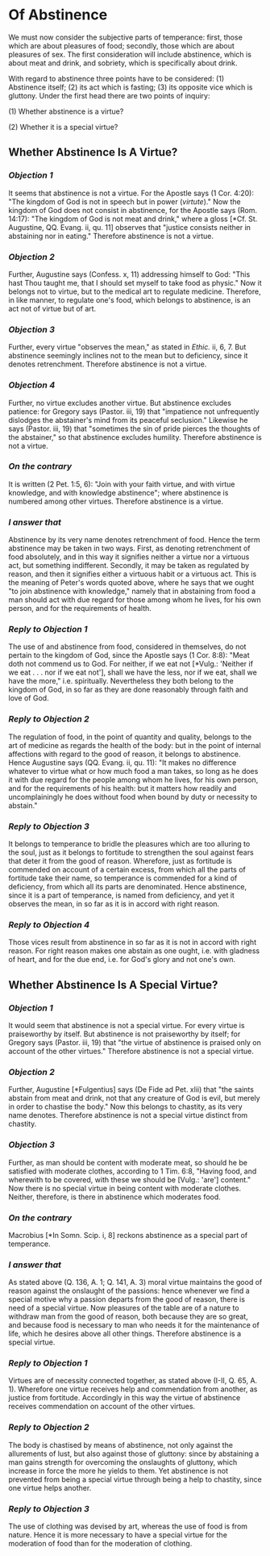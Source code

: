 # Of Abstinence

We must now consider the subjective parts of temperance: first, those
which are about pleasures of food; secondly, those which are about
pleasures of sex. The first consideration will include abstinence,
which is about meat and drink, and sobriety, which is specifically
about drink.

With regard to abstinence three points have to be considered:
(1) Abstinence itself; (2) its act which is fasting; (3) its opposite
vice which is gluttony. Under the first head there are two points of
inquiry:

(1) Whether abstinence is a virtue?

(2) Whether it is a special virtue?


## Whether Abstinence Is A Virtue?

### *Objection 1*
It seems that abstinence is not a virtue. For the
Apostle says (1 Cor. 4:20): "The kingdom of God is not in speech but
in power (_virtute_)." Now the kingdom of God does not consist in
abstinence, for the Apostle says (Rom. 14:17): "The kingdom of God is
not meat and drink," where a gloss [*Cf. St. Augustine, QQ. Evang.
ii, qu. 11] observes that "justice consists neither in abstaining nor
in eating." Therefore abstinence is not a virtue.

### *Objection 2*
Further, Augustine says (Confess. x, 11) addressing himself
to God: "This hast Thou taught me, that I should set myself to take
food as physic." Now it belongs not to virtue, but to the medical art
to regulate medicine. Therefore, in like manner, to regulate one's
food, which belongs to abstinence, is an act not of virtue but of art.

### *Objection 3*
Further, every virtue "observes the mean," as stated in
_Ethic._ ii, 6, 7. But abstinence seemingly inclines not to the mean
but to deficiency, since it denotes retrenchment. Therefore
abstinence is not a virtue.

### *Objection 4*
Further, no virtue excludes another virtue. But abstinence
excludes patience: for Gregory says (Pastor. iii, 19) that
"impatience not unfrequently dislodges the abstainer's mind from its
peaceful seclusion." Likewise he says (Pastor. iii, 19) that
"sometimes the sin of pride pierces the thoughts of the abstainer,"
so that abstinence excludes humility. Therefore abstinence is not a
virtue.

### *On the contrary*
It is written (2 Pet. 1:5, 6): "Join with your
faith virtue, and with virtue knowledge, and with knowledge
abstinence"; where abstinence is numbered among other virtues.
Therefore abstinence is a virtue.

### *I answer that*
Abstinence by its very name denotes retrenchment of
food. Hence the term abstinence may be taken in two ways. First, as
denoting retrenchment of food absolutely, and in this way it
signifies neither a virtue nor a virtuous act, but something
indifferent. Secondly, it may be taken as regulated by reason, and
then it signifies either a virtuous habit or a virtuous act. This is
the meaning of Peter's words quoted above, where he says that we
ought "to join abstinence with knowledge," namely that in abstaining
from food a man should act with due regard for those among whom he
lives, for his own person, and for the requirements of health.

### *Reply to Objection 1*
The use of and abstinence from food, considered in
themselves, do not pertain to the kingdom of God, since the Apostle
says (1 Cor. 8:8): "Meat doth not commend us to God. For neither, if
we eat not [*Vulg.: 'Neither if we eat . . . nor if we eat not'],
shall we have the less, nor if we eat, shall we have the more," i.e.
spiritually. Nevertheless they both belong to the kingdom of God, in
so far as they are done reasonably through faith and love of God.

### *Reply to Objection 2*
The regulation of food, in the point of quantity and
quality, belongs to the art of medicine as regards the health of the
body: but in the point of internal affections with regard to the good
of reason, it belongs to abstinence. Hence Augustine says (QQ. Evang.
ii, qu. 11): "It makes no difference whatever to virtue what or how
much food a man takes, so long as he does it with due regard for the
people among whom he lives, for his own person, and for the
requirements of his health: but it matters how readily and
uncomplainingly he does without food when bound by duty or necessity
to abstain."

### *Reply to Objection 3*
It belongs to temperance to bridle the pleasures which
are too alluring to the soul, just as it belongs to fortitude to
strengthen the soul against fears that deter it from the good of
reason. Wherefore, just as fortitude is commended on account of a
certain excess, from which all the parts of fortitude take their
name, so temperance is commended for a kind of deficiency, from which
all its parts are denominated. Hence abstinence, since it is a part
of temperance, is named from deficiency, and yet it observes the
mean, in so far as it is in accord with right reason.

### *Reply to Objection 4*
Those vices result from abstinence in so far as it is
not in accord with right reason. For right reason makes one abstain
as one ought, i.e. with gladness of heart, and for the due end, i.e.
for God's glory and not one's own.

## Whether Abstinence Is A Special Virtue?

### *Objection 1*
It would seem that abstinence is not a special virtue.
For every virtue is praiseworthy by itself. But abstinence is not
praiseworthy by itself; for Gregory says (Pastor. iii, 19) that "the
virtue of abstinence is praised only on account of the other
virtues." Therefore abstinence is not a special virtue.

### *Objection 2*
Further, Augustine [*Fulgentius] says (De Fide ad Pet. xlii)
that "the saints abstain from meat and drink, not that any creature
of God is evil, but merely in order to chastise the body." Now this
belongs to chastity, as its very name denotes. Therefore abstinence
is not a special virtue distinct from chastity.

### *Objection 3*
Further, as man should be content with moderate meat, so
should he be satisfied with moderate clothes, according to 1 Tim.
6:8, "Having food, and wherewith to be covered, with these we should
be [Vulg.: 'are'] content." Now there is no special virtue in being
content with moderate clothes. Neither, therefore, is there in
abstinence which moderates food.

### *On the contrary*
Macrobius [*In Somn. Scip. i, 8] reckons
abstinence as a special part of temperance.

### *I answer that*
As stated above (Q. 136, A. 1; Q. 141, A. 3) moral
virtue maintains the good of reason against the onslaught of the
passions: hence whenever we find a special motive why a passion
departs from the good of reason, there is need of a special virtue.
Now pleasures of the table are of a nature to withdraw man from the
good of reason, both because they are so great, and because food is
necessary to man who needs it for the maintenance of life, which he
desires above all other things. Therefore abstinence is a special
virtue.

### *Reply to Objection 1*
Virtues are of necessity connected together, as stated
above (I-II, Q. 65, A. 1). Wherefore one virtue receives help and
commendation from another, as justice from fortitude. Accordingly in
this way the virtue of abstinence receives commendation on account of
the other virtues.

### *Reply to Objection 2*
The body is chastised by means of abstinence, not only
against the allurements of lust, but also against those of gluttony:
since by abstaining a man gains strength for overcoming the
onslaughts of gluttony, which increase in force the more he yields to
them. Yet abstinence is not prevented from being a special virtue
through being a help to chastity, since one virtue helps another.

### *Reply to Objection 3*
The use of clothing was devised by art, whereas the use
of food is from nature. Hence it is more necessary to have a special
virtue for the moderation of food than for the moderation of clothing.

